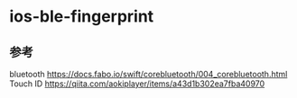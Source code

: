 # ios-ble-fingerprint

## 参考
bluetooth
https://docs.fabo.io/swift/corebluetooth/004_corebluetooth.html
Touch ID
https://qiita.com/aokiplayer/items/a43d1b302ea7fba40970
